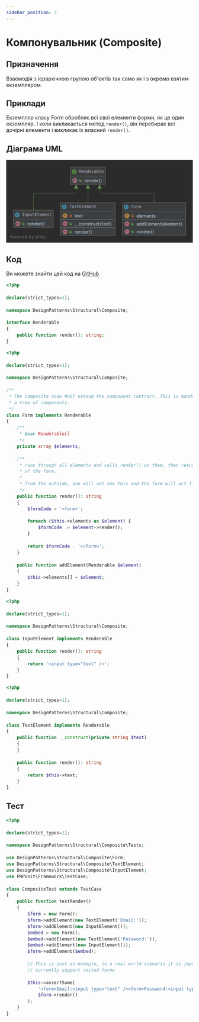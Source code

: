 ```yaml
---
sidebar_position: 3
---
```


# Компонувальник (Composite)

## Призначення

Взаємодія з ієрархічною групою об'єктів так само як і з окремо взятим екземпляром.

## Приклади

Екземпляр класу Form обробляє всі свої елементи форми, як це один екземпляр. І коли викликається метод `render()`, 
він перебирає всі дочірні елементи і викликає їх власний `render()`.

## Діаграма UML

![Composite UML](./images/composite.png)

## Код

Ви можете знайти цей код на [GitHub](https://github.com/PetroOstapuk/DesignPatternsPHP/tree/main/Structural/Composite)

```php title="Renderable.php"
<?php

declare(strict_types=1);

namespace DesignPatterns\Structural\Composite;

interface Renderable
{
    public function render(): string;
}
```

```php title="Form.php"
<?php

declare(strict_types=1);

namespace DesignPatterns\Structural\Composite;

/**
 * The composite node MUST extend the component contract. This is mandatory for building
 * a tree of components.
 */
class Form implements Renderable
{
    /**
     * @var Renderable[]
     */
    private array $elements;

    /**
     * runs through all elements and calls render() on them, then returns the complete representation
     * of the form.
     *
     * from the outside, one will not see this and the form will act like a single object instance
     */
    public function render(): string
    {
        $formCode = '<form>';

        foreach ($this->elements as $element) {
            $formCode .= $element->render();
        }

        return $formCode . '</form>';
    }

    public function addElement(Renderable $element)
    {
        $this->elements[] = $element;
    }
}
```

```php title="InputElement.php"
<?php

declare(strict_types=1);

namespace DesignPatterns\Structural\Composite;

class InputElement implements Renderable
{
    public function render(): string
    {
        return '<input type="text" />';
    }
}
```

```php title="TextElement.php"
<?php

declare(strict_types=1);

namespace DesignPatterns\Structural\Composite;

class TextElement implements Renderable
{
    public function __construct(private string $text)
    {
    }

    public function render(): string
    {
        return $this->text;
    }
}
```

## Тест

```php title="Tests/CompositeTest.php"
<?php

declare(strict_types=1);

namespace DesignPatterns\Structural\Composite\Tests;

use DesignPatterns\Structural\Composite\Form;
use DesignPatterns\Structural\Composite\TextElement;
use DesignPatterns\Structural\Composite\InputElement;
use PHPUnit\Framework\TestCase;

class CompositeTest extends TestCase
{
    public function testRender()
    {
        $form = new Form();
        $form->addElement(new TextElement('Email:'));
        $form->addElement(new InputElement());
        $embed = new Form();
        $embed->addElement(new TextElement('Password:'));
        $embed->addElement(new InputElement());
        $form->addElement($embed);

        // This is just an example, in a real world scenario it is important to remember that web browsers do not
        // currently support nested forms

        $this->assertSame(
            '<form>Email:<input type="text" /><form>Password:<input type="text" /></form></form>',
            $form->render()
        );
    }
}
```